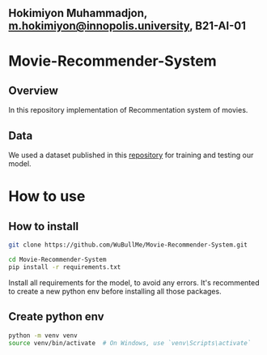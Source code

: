 ## Hokimiyon Muhammadjon, m.hokimiyon@innopolis.university, 	B21-AI-01

# Movie-Recommender-System

## Overview
In this repository implementation of Recommentation system of movies.


## Data

We used a dataset published in this [repository](https://grouplens.org/datasets/movielens/100k/) for training and testing our model.


# How to use
## How to install
```bash
git clone https://github.com/WuBullMe/Movie-Recommender-System.git

cd Movie-Recommender-System
pip install -r requirements.txt
```

Install all requirements for the model, to avoid any errors. It's recommented to create a new python env before installing all those packages.

## Create python env
```bash
python -m venv venv
source venv/bin/activate  # On Windows, use `venv\Scripts\activate`
```

